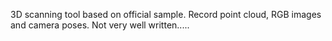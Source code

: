 3D scanning tool based on official sample.
Record point cloud, RGB images and camera poses.
Not very well written.....